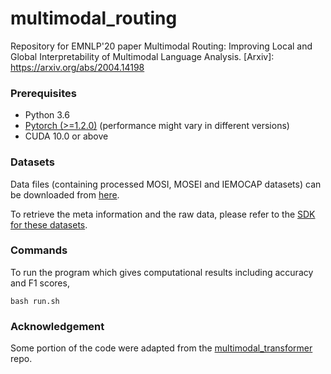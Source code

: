 # multimodal_routing
Repository for EMNLP'20 paper Multimodal Routing: Improving Local and Global Interpretability of Multimodal Language Analysis.
[Arxiv]: https://arxiv.org/abs/2004.14198

### Prerequisites
- Python 3.6
- [Pytorch (>=1.2.0)](https://pytorch.org/) (performance might vary in different versions)
- CUDA 10.0 or above

### Datasets

Data files (containing processed MOSI, MOSEI and IEMOCAP datasets) can be downloaded from [here](https://www.dropbox.com/sh/hyzpgx1hp9nj37s/AAB7FhBqJOFDw2hEyvv2ZXHxa?dl=0).

To retrieve the meta information and the raw data, please refer to the [SDK for these datasets](https://github.com/A2Zadeh/CMU-MultimodalSDK).

### Commands
To run the program which gives computational results including accuracy and F1 scores, 

```bash run.sh```

<!--- Analysis of interpretability in jupyter notebooks will come soon. --->

### Acknowledgement
Some portion of the code were adapted from the [multimodal_transformer](https://github.com/yaohungt/Multimodal-Transformer) repo.

